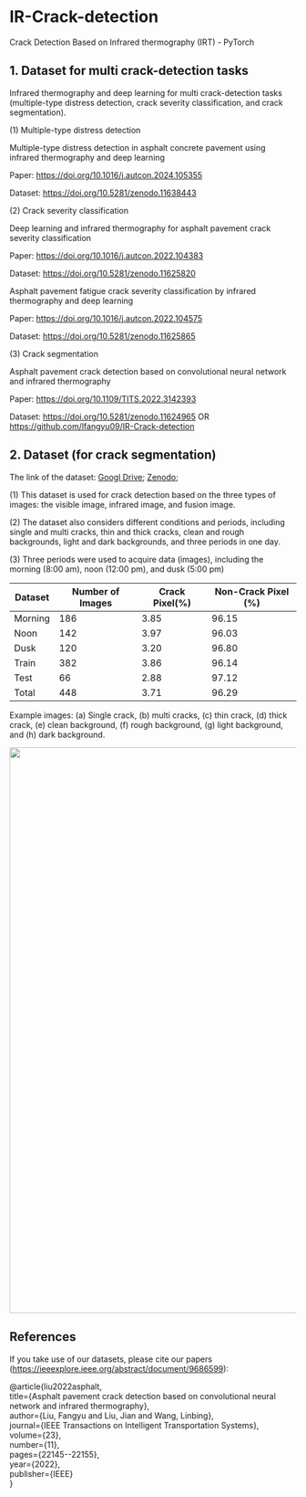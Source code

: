 # IR-Crack-detection
Crack Detection Based on Infrared thermography (IRT) - PyTorch

## 1. Dataset for multi crack-detection tasks

Infrared thermography and deep learning for multi crack-detection tasks (multiple-type distress detection, crack severity classification, and crack segmentation).

(1) Multiple-type distress detection

Multiple-type distress detection in asphalt concrete pavement using infrared thermography and deep learning

Paper: https://doi.org/10.1016/j.autcon.2024.105355 

Dataset: https://doi.org/10.5281/zenodo.11638443 

(2) Crack severity classification

Deep learning and infrared thermography for asphalt pavement crack severity classification

Paper: https://doi.org/10.1016/j.autcon.2022.104383 

Dataset: https://doi.org/10.5281/zenodo.11625820 

Asphalt pavement fatigue crack severity classification by infrared thermography and deep learning

Paper: https://doi.org/10.1016/j.autcon.2022.104575 

Dataset: https://doi.org/10.5281/zenodo.11625865 

(3) Crack segmentation

Asphalt pavement crack detection based on convolutional neural network and infrared thermography

Paper: https://doi.org/10.1109/TITS.2022.3142393 

Dataset: https://doi.org/10.5281/zenodo.11624965 OR https://github.com/lfangyu09/IR-Crack-detection

## 2. Dataset (for crack segmentation)

The link of the dataset: [Googl Drive](https://drive.google.com/drive/folders/1r8jHJYm63awg21wTYRYMb6z_Xu1keoHq?usp=sharing); [Zenodo](https://doi.org/10.5281/zenodo.11624965);

(1) This dataset is used for crack detection based on the three types of images: the visible image, infrared image, and fusion image.

(2) The dataset also considers different conditions and periods, including single and multi cracks, thin and thick cracks, clean and rough backgrounds, light and dark backgrounds, and three periods in one day.

(3) Three periods were used to acquire data (images), including the morning (8:00 am), noon (12:00 pm), and dusk (5:00 pm)

| Dataset | Number of Images | Crack Pixel(%) | Non-Crack Pixel (%)|
|---|---|---|---|
| Morning | 186 | 3.85 | 96.15 |
| Noon | 142 | 3.97 | 96.03 |
| Dusk | 120 | 3.20 | 96.80 |
| Train | 382 | 3.86 | 96.14 |
| Test | 66 | 2.88 | 97.12 |
| Total | 448 | 3.71 | 96.29 |


Example images: 
(a) Single crack, (b) multi cracks, (c) thin crack, (d) thick crack, (e) clean background, (f) rough background, (g) light background, and (h) dark background.

<img width="651.2" height="991.2" src="https://user-images.githubusercontent.com/62622741/150647460-712ed41b-8193-46b9-8fe3-a332facf8541.jpg"/>


## References
If you take use of our datasets, please cite our papers (https://ieeexplore.ieee.org/abstract/document/9686599):

@article{liu2022asphalt,  
  title={Asphalt pavement crack detection based on convolutional neural network and infrared thermography},  
  author={Liu, Fangyu and Liu, Jian and Wang, Linbing},  
  journal={IEEE Transactions on Intelligent Transportation Systems},  
  volume={23},  
  number={11},  
  pages={22145--22155},  
  year={2022},  
  publisher={IEEE}  
}


